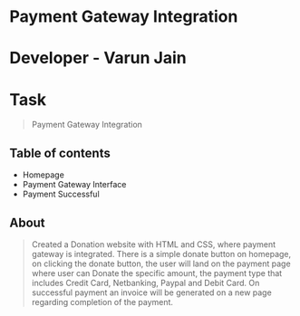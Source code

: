 # Payment Gateway Integration
 
# Developer - Varun Jain

# Task
> Payment Gateway Integration 

## Table of contents
* Homepage
* Payment Gateway Interface
* Payment Successful

## About
> Created a Donation website with HTML and CSS, where payment gateway is integrated. There is a simple donate button on homepage, on clicking the donate button, the user will land on the payment page where user can Donate the specific amount, the payment type that includes Credit Card, Netbanking, Paypal and Debit Card. On successful payment an invoice will be generated on a new page regarding completion of the payment.